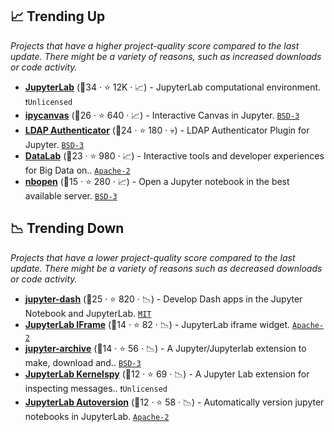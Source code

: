 ## 📈 Trending Up

_Projects that have a higher project-quality score compared to the last update. There might be a variety of reasons, such as increased downloads or code activity._

- <b><a href="https://github.com/jupyterlab/jupyterlab">JupyterLab</a></b> (🥇34 ·  ⭐ 12K · 📈) - JupyterLab computational environment. <code>❗Unlicensed</code>
- <b><a href="https://github.com/martinRenou/ipycanvas">ipycanvas</a></b> (🥈26 ·  ⭐ 640 · 📈) - Interactive Canvas in Jupyter. <code><a href="http://bit.ly/3aKzpTv">BSD-3</a></code>
- <b><a href="https://github.com/jupyterhub/ldapauthenticator">LDAP Authenticator</a></b> (🥇24 ·  ⭐ 180 · 💀) - LDAP Authenticator Plugin for Jupyter. <code><a href="http://bit.ly/3aKzpTv">BSD-3</a></code>
- <b><a href="https://github.com/googledatalab/datalab">DataLab</a></b> (🥈23 ·  ⭐ 980 · 📈) - Interactive tools and developer experiences for Big Data on.. <code><a href="http://bit.ly/3nYMfla">Apache-2</a></code>
- <b><a href="https://github.com/takluyver/nbopen">nbopen</a></b> (🥉15 ·  ⭐ 280 · 📈) - Open a Jupyter notebook in the best available server. <code><a href="http://bit.ly/3aKzpTv">BSD-3</a></code>

## 📉 Trending Down

_Projects that have a lower project-quality score compared to the last update. There might be a variety of reasons such as decreased downloads or code activity._

- <b><a href="https://github.com/plotly/jupyter-dash">jupyter-dash</a></b> (🥈25 ·  ⭐ 820 · 📉) - Develop Dash apps in the Jupyter Notebook and JupyterLab. <code><a href="http://bit.ly/34MBwT8">MIT</a></code>
- <b><a href="https://github.com/timkpaine/jupyterlab_iframe">JupyterLab IFrame</a></b> (🥉14 ·  ⭐ 82 · 📉) - JupyterLab iframe widget. <code><a href="http://bit.ly/3nYMfla">Apache-2</a></code>
- <b><a href="https://github.com/jupyterlab-contrib/jupyter-archive">jupyter-archive</a></b> (🥉14 ·  ⭐ 56 · 📉) - A Jupyter/Jupyterlab extension to make, download and.. <code><a href="http://bit.ly/3aKzpTv">BSD-3</a></code>
- <b><a href="https://github.com/jupyterlab-contrib/jupyterlab-kernelspy">JupyterLab Kernelspy</a></b> (🥉12 ·  ⭐ 69 · 📉) - A Jupyter Lab extension for inspecting messages.. <code>❗Unlicensed</code>
- <b><a href="https://github.com/timkpaine/jupyterlab_autoversion">JupyterLab Autoversion</a></b> (🥉12 ·  ⭐ 58 · 📉) - Automatically version jupyter notebooks in JupyterLab. <code><a href="http://bit.ly/3nYMfla">Apache-2</a></code>

